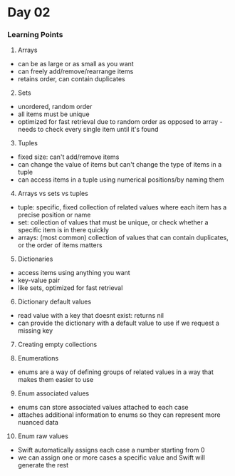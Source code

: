 # Day 02

### Learning Points

1. Arrays
- can be as large or as small as you want
- can freely add/remove/rearrange items
- retains order, can contain duplicates


2. Sets
- unordered, random order
- all items must be unique
- optimized for fast retrieval due to random order as opposed to array - needs to check every single item until it's found


3. Tuples
- fixed size: can't add/remove items
- can change the value of items but can't change the type of items in a tuple
- can access items in a tuple using numerical positions/by naming them


4. Arrays vs sets vs tuples
- tuple: specific, fixed collection of related values where each item has a precise position or name
- set: collection of values that must be unique, or check whether a specific item is in there quickly
- arrays: (most common) collection of values that can contain duplicates, or the order of items matters


5. Dictionaries
- access items using anything you want
- key-value pair
- like sets, optimized for fast retrieval


6. Dictionary default values
- read value with a key that doesnt exist: returns nil
- can provide the dictionary with a default value to use if we request a missing key


7. Creating empty collections


8. Enumerations
- enums are a way of defining groups of related values in a way that makes them easier to use


9. Enum associated values
- enums can store associated values attached to each case
- attaches additional information to enums so they can represent more nuanced data

10. Enum raw values
- Swift automatically assigns each case a number starting from 0
- we can assign one or more cases a specific value and Swift will generate the rest


